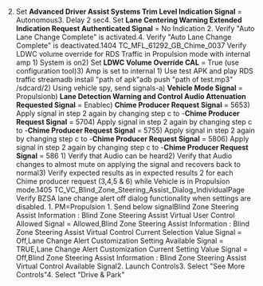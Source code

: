 2. Set **Advanced Driver Assist Systems Trim Level Indication Signal** = Autonomous3. Delay 2 sec4. Set **Lane Centering Warning Extended Indication Request Authenticated Signal** = No Indication 2. Verify "Auto Lane Change Complete" is activated.4. Verify "Auto Lane Change Complete" is deactivated.1404 TC_MFL_61292_GB_Chime_0037 Verify LDWC volume override for RDS Traffic in Propulsion mode with internal amp 1) System is on2) Set **LDWC Volume Override CAL** = True (use configuration tool)3) Amp is set to internal 1) Use test APK and play RDS traffic streamadb install "path of apk"adb push "path of test.mp3" /sdcard/2) Using vehicle spy, send signals-a) **Vehicle Mode Signal** = Propulsionb) **Lane Detection Warning and Control Audio Attenuation Requested Signal** = Enablec) **Chime Producer Request Signal** = 5653) Apply signal in step 2 again by changing step c to -**Chime Producer Request Signal** = 5704) Apply signal in step 2 again by changing step c to -**Chime Producer Request Signal** = 5755) Apply signal in step 2 again by changing step c to -**Chime Producer Request Signal** = 5806) Apply signal in step 2 again by changing step c to -**Chime Producer Request Signal** = 586 1) Verify that Audio can be heard2) Verify that Audio changes to almost mute on applying the signal and recovers back to normal3) Verify expected results as in expected results 2 for each Chime producer request (3,4,5 & 6) while Vehicle is in Propulsion mode.1405 TC_VC_Blind_Zone_Steering_Assist_Dialog_IndividualPage Verify BZSA lane change alert off dialog functionality when settings are disabled. 1. PM=Propulsion 1. Send below signalBlind Zone Steering Assist Information : Blind Zone Steering Assist Virtual User Control Allowed Signal = Allowed,Blind Zone Steering Assist Information : Blind Zone Steering Assist Virtual Control Current Selection Value Signal = Off,Lane Change Alert Customization Setting Available Signal = TRUE,Lane Change Alert Customization Current Setting Value Signal = Off,Blind Zone Steering Assist Information : Blind Zone Steering Assist Virtual Control Available Signal2. Launch Controls3. Select "See More Controls"4. Select "Drive & Park"